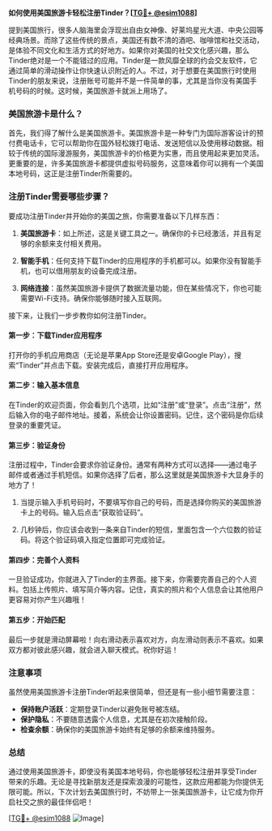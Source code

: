 **如何使用美国旅游卡轻松注册Tinder？[[TG💪+ @esim1088](https://t.me/s/esim1088)]**

提到美国旅行，很多人脑海里会浮现出自由女神像、好莱坞星光大道、中央公园等经典场景。而除了这些传统的景点，美国还有数不清的酒吧、咖啡馆和社交活动，是体验不同文化和生活方式的好地方。如果你对美国的社交文化感兴趣，那么Tinder绝对是一个不能错过的应用。Tinder是一款风靡全球的约会交友软件，它通过简单的滑动操作让你快速认识附近的人。不过，对于想要在美国旅行时使用Tinder的朋友来说，注册账号可能并不是一件简单的事，尤其是当你没有美国手机号码的时候。这时候，美国旅游卡就派上用场了。

### 美国旅游卡是什么？

首先，我们得了解什么是美国旅游卡。美国旅游卡是一种专门为国际游客设计的预付费电话卡，它可以帮助你在国外轻松拨打电话、发送短信以及使用移动数据。相较于传统的国际漫游服务，美国旅游卡的价格更为实惠，而且使用起来更加灵活。更重要的是，许多美国旅游卡都提供虚拟号码服务，这意味着你可以拥有一个美国本地号码，这正是注册Tinder所需要的。

### 注册Tinder需要哪些步骤？

要成功注册Tinder并开始你的美国之旅，你需要准备以下几样东西：

1. **美国旅游卡**：如上所述，这是关键工具之一。确保你的卡已经激活，并且有足够的余额来支付相关费用。
   
2. **智能手机**：任何支持下载Tinder的应用程序的手机都可以。如果你没有智能手机，也可以借用朋友的设备完成注册。

3. **网络连接**：虽然美国旅游卡提供了数据流量功能，但在某些情况下，你也可能需要Wi-Fi支持。确保你能够随时接入互联网。

接下来，让我们一步步教你如何注册Tinder。

#### 第一步：下载Tinder应用程序

打开你的手机应用商店（无论是苹果App Store还是安卓Google Play），搜索“Tinder”并点击下载。安装完成后，直接打开应用程序。

#### 第二步：输入基本信息

在Tinder的欢迎页面，你会看到几个选项，比如“注册”或“登录”。点击“注册”，然后输入你的电子邮件地址。接着，系统会让你设置密码。记住，这个密码是你后续登录的重要凭证。

#### 第三步：验证身份

注册过程中，Tinder会要求你验证身份。通常有两种方式可以选择——通过电子邮件或者通过手机短信。如果你选择了后者，那么这里就是美国旅游卡大显身手的地方了！

1. 当提示输入手机号码时，不要填写你自己的号码，而是选择你购买的美国旅游卡上的号码。输入后点击“获取验证码”。

2. 几秒钟后，你应该会收到一条来自Tinder的短信，里面包含一个六位数的验证码。将这个验证码填入指定位置即可完成验证。

#### 第四步：完善个人资料

一旦验证成功，你就进入了Tinder的主界面。接下来，你需要完善自己的个人资料。包括上传照片、填写简介等内容。记住，真实的照片和个人信息会让其他用户更容易对你产生兴趣哦！

#### 第五步：开始匹配

最后一步就是滑动屏幕啦！向右滑动表示喜欢对方，向左滑动则表示不喜欢。如果双方都对彼此感兴趣，就会进入聊天模式。祝你好运！

### 注意事项

虽然使用美国旅游卡注册Tinder听起来很简单，但还是有一些小细节需要注意：

- **保持账户活跃**：定期登录Tinder以避免账号被冻结。
- **保护隐私**：不要随意透露个人信息，尤其是在初次接触阶段。
- **检查余额**：确保你的美国旅游卡始终有足够的余额来维持服务。

### 总结

通过使用美国旅游卡，即使没有美国本地号码，你也能够轻松注册并享受Tinder带来的乐趣。无论是寻找新朋友还是探索浪漫的可能性，这款应用都能为你提供无限可能。所以，下次计划去美国旅行时，不妨带上一张美国旅游卡，让它成为你开启社交之旅的最佳伴侣吧！

[[TG💪+ @esim1088](https://t.me/s/esim1088) ![Image](https://i.postimg.cc/4NQfJmqS/Snipaste-2025-05-13-00-14-12.png)]